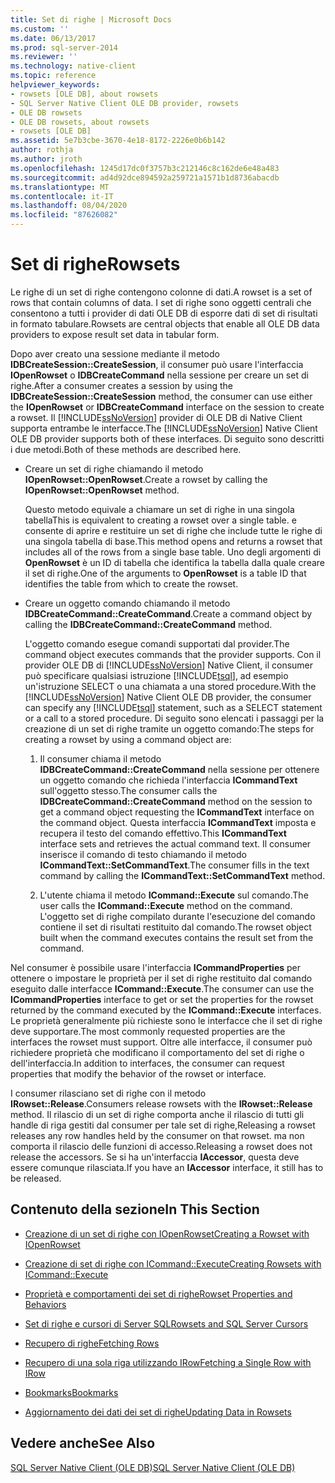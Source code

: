 ```yaml
---
title: Set di righe | Microsoft Docs
ms.custom: ''
ms.date: 06/13/2017
ms.prod: sql-server-2014
ms.reviewer: ''
ms.technology: native-client
ms.topic: reference
helpviewer_keywords:
- rowsets [OLE DB], about rowsets
- SQL Server Native Client OLE DB provider, rowsets
- OLE DB rowsets
- OLE DB rowsets, about rowsets
- rowsets [OLE DB]
ms.assetid: 5e7b3cbe-3670-4e18-8172-2226e0b6b142
author: rothja
ms.author: jroth
ms.openlocfilehash: 1245d17dc0f3757b3c212146c8c162de6e48a483
ms.sourcegitcommit: ad4d92dce894592a259721a1571b1d8736abacdb
ms.translationtype: MT
ms.contentlocale: it-IT
ms.lasthandoff: 08/04/2020
ms.locfileid: "87626082"
---
```

# <a name="rowsets"></a><span data-ttu-id="b94b2-102">Set di righe</span><span class="sxs-lookup"><span data-stu-id="b94b2-102">Rowsets</span></span>
  <span data-ttu-id="b94b2-103">Le righe di un set di righe contengono colonne di dati.</span><span class="sxs-lookup"><span data-stu-id="b94b2-103">A rowset is a set of rows that contain columns of data.</span></span> <span data-ttu-id="b94b2-104">I set di righe sono oggetti centrali che consentono a tutti i provider di dati OLE DB di esporre dati di set di risultati in formato tabulare.</span><span class="sxs-lookup"><span data-stu-id="b94b2-104">Rowsets are central objects that enable all OLE DB data providers to expose result set data in tabular form.</span></span>  
  
 <span data-ttu-id="b94b2-105">Dopo aver creato una sessione mediante il metodo **IDBCreateSession::CreateSession**, il consumer può usare l'interfaccia **IOpenRowset** o **IDBCreateCommand** nella sessione per creare un set di righe.</span><span class="sxs-lookup"><span data-stu-id="b94b2-105">After a consumer creates a session by using the **IDBCreateSession::CreateSession** method, the consumer can use either the **IOpenRowset** or **IDBCreateCommand** interface on the session to create a rowset.</span></span> <span data-ttu-id="b94b2-106">Il [!INCLUDE[ssNoVersion](../../includes/ssnoversion-md.md)] provider di OLE DB di Native Client supporta entrambe le interfacce.</span><span class="sxs-lookup"><span data-stu-id="b94b2-106">The [!INCLUDE[ssNoVersion](../../includes/ssnoversion-md.md)] Native Client OLE DB provider supports both of these interfaces.</span></span> <span data-ttu-id="b94b2-107">Di seguito sono descritti i due metodi.</span><span class="sxs-lookup"><span data-stu-id="b94b2-107">Both of these methods are described here.</span></span>  
  
-   <span data-ttu-id="b94b2-108">Creare un set di righe chiamando il metodo **IOpenRowset::OpenRowset**.</span><span class="sxs-lookup"><span data-stu-id="b94b2-108">Create a rowset by calling the **IOpenRowset::OpenRowset** method.</span></span>  
  
     <span data-ttu-id="b94b2-109">Questo metodo equivale a chiamare un set di righe in una singola tabella</span><span class="sxs-lookup"><span data-stu-id="b94b2-109">This is equivalent to creating a rowset over a single table.</span></span> <span data-ttu-id="b94b2-110">e consente di aprire e restituire un set di righe che include tutte le righe di una singola tabella di base.</span><span class="sxs-lookup"><span data-stu-id="b94b2-110">This method opens and returns a rowset that includes all of the rows from a single base table.</span></span> <span data-ttu-id="b94b2-111">Uno degli argomenti di **OpenRowset** è un ID di tabella che identifica la tabella dalla quale creare il set di righe.</span><span class="sxs-lookup"><span data-stu-id="b94b2-111">One of the arguments to **OpenRowset** is a table ID that identifies the table from which to create the rowset.</span></span>  
  
-   <span data-ttu-id="b94b2-112">Creare un oggetto comando chiamando il metodo **IDBCreateCommand::CreateCommand**.</span><span class="sxs-lookup"><span data-stu-id="b94b2-112">Create a command object by calling the **IDBCreateCommand::CreateCommand** method.</span></span>  
  
     <span data-ttu-id="b94b2-113">L'oggetto comando esegue comandi supportati dal provider.</span><span class="sxs-lookup"><span data-stu-id="b94b2-113">The command object executes commands that the provider supports.</span></span> <span data-ttu-id="b94b2-114">Con il provider OLE DB di [!INCLUDE[ssNoVersion](../../includes/ssnoversion-md.md)] Native Client, il consumer può specificare qualsiasi istruzione [!INCLUDE[tsql](../../includes/tsql-md.md)], ad esempio un'istruzione SELECT o una chiamata a una stored procedure.</span><span class="sxs-lookup"><span data-stu-id="b94b2-114">With the [!INCLUDE[ssNoVersion](../../includes/ssnoversion-md.md)] Native Client OLE DB provider, the consumer can specify any [!INCLUDE[tsql](../../includes/tsql-md.md)] statement, such as a SELECT statement or a call to a stored procedure.</span></span> <span data-ttu-id="b94b2-115">Di seguito sono elencati i passaggi per la creazione di un set di righe tramite un oggetto comando:</span><span class="sxs-lookup"><span data-stu-id="b94b2-115">The steps for creating a rowset by using a command object are:</span></span>  
  
    1.  <span data-ttu-id="b94b2-116">Il consumer chiama il metodo **IDBCreateCommand::CreateCommand** nella sessione per ottenere un oggetto comando che richieda l'interfaccia **ICommandText** sull'oggetto stesso.</span><span class="sxs-lookup"><span data-stu-id="b94b2-116">The consumer calls the **IDBCreateCommand::CreateCommand** method on the session to get a command object requesting the **ICommandText** interface on the command object.</span></span> <span data-ttu-id="b94b2-117">Questa interfaccia **ICommandText** imposta e recupera il testo del comando effettivo.</span><span class="sxs-lookup"><span data-stu-id="b94b2-117">This **ICommandText** interface sets and retrieves the actual command text.</span></span> <span data-ttu-id="b94b2-118">Il consumer inserisce il comando di testo chiamando il metodo **ICommandText::SetCommandText**.</span><span class="sxs-lookup"><span data-stu-id="b94b2-118">The consumer fills in the text command by calling the **ICommandText::SetCommandText** method.</span></span>  
  
    2.  <span data-ttu-id="b94b2-119">L'utente chiama il metodo **ICommand::Execute** sul comando.</span><span class="sxs-lookup"><span data-stu-id="b94b2-119">The user calls the **ICommand::Execute** method on the command.</span></span> <span data-ttu-id="b94b2-120">L'oggetto set di righe compilato durante l'esecuzione del comando contiene il set di risultati restituito dal comando.</span><span class="sxs-lookup"><span data-stu-id="b94b2-120">The rowset object built when the command executes contains the result set from the command.</span></span>  
  
 <span data-ttu-id="b94b2-121">Nel consumer è possibile usare l'interfaccia **ICommandProperties** per ottenere o impostare le proprietà per il set di righe restituito dal comando eseguito dalle interfacce **ICommand::Execute**.</span><span class="sxs-lookup"><span data-stu-id="b94b2-121">The consumer can use the **ICommandProperties** interface to get or set the properties for the rowset returned by the command executed by the **ICommand::Execute** interfaces.</span></span> <span data-ttu-id="b94b2-122">Le proprietà generalmente più richieste sono le interfacce che il set di righe deve supportare.</span><span class="sxs-lookup"><span data-stu-id="b94b2-122">The most commonly requested properties are the interfaces the rowset must support.</span></span> <span data-ttu-id="b94b2-123">Oltre alle interfacce, il consumer può richiedere proprietà che modificano il comportamento del set di righe o dell'interfaccia.</span><span class="sxs-lookup"><span data-stu-id="b94b2-123">In addition to interfaces, the consumer can request properties that modify the behavior of the rowset or interface.</span></span>  
  
 <span data-ttu-id="b94b2-124">I consumer rilasciano set di righe con il metodo **IRowset::Release**.</span><span class="sxs-lookup"><span data-stu-id="b94b2-124">Consumers release rowsets with the **IRowset::Release** method.</span></span> <span data-ttu-id="b94b2-125">Il rilascio di un set di righe comporta anche il rilascio di tutti gli handle di riga gestiti dal consumer per tale set di righe,</span><span class="sxs-lookup"><span data-stu-id="b94b2-125">Releasing a rowset releases any row handles held by the consumer on that rowset.</span></span> <span data-ttu-id="b94b2-126">ma non comporta il rilascio delle funzioni di accesso.</span><span class="sxs-lookup"><span data-stu-id="b94b2-126">Releasing a rowset does not release the accessors.</span></span> <span data-ttu-id="b94b2-127">Se si ha un'interfaccia **IAccessor**, questa deve essere comunque rilasciata.</span><span class="sxs-lookup"><span data-stu-id="b94b2-127">If you have an **IAccessor** interface, it still has to be released.</span></span>  
  
## <a name="in-this-section"></a><span data-ttu-id="b94b2-128">Contenuto della sezione</span><span class="sxs-lookup"><span data-stu-id="b94b2-128">In This Section</span></span>  
  
-   [<span data-ttu-id="b94b2-129">Creazione di un set di righe con IOpenRowset</span><span class="sxs-lookup"><span data-stu-id="b94b2-129">Creating a Rowset with IOpenRowset</span></span>](creating-a-rowset-with-iopenrowset.md)  
  
-   [<span data-ttu-id="b94b2-130">Creazione di set di righe con ICommand::Execute</span><span class="sxs-lookup"><span data-stu-id="b94b2-130">Creating Rowsets with ICommand::Execute</span></span>](creating-rowsets-with-icommand-execute.md)  
  
-   [<span data-ttu-id="b94b2-131">Proprietà e comportamenti dei set di righe</span><span class="sxs-lookup"><span data-stu-id="b94b2-131">Rowset Properties and Behaviors</span></span>](rowset-properties-and-behaviors.md)  
  
-   [<span data-ttu-id="b94b2-132">Set di righe e cursori di Server SQL</span><span class="sxs-lookup"><span data-stu-id="b94b2-132">Rowsets and SQL Server Cursors</span></span>](rowsets-and-sql-server-cursors.md)  
  
-   [<span data-ttu-id="b94b2-133">Recupero di righe</span><span class="sxs-lookup"><span data-stu-id="b94b2-133">Fetching Rows</span></span>](fetching-rows.md)  
  
-   [<span data-ttu-id="b94b2-134">Recupero di una sola riga utilizzando IRow</span><span class="sxs-lookup"><span data-stu-id="b94b2-134">Fetching a Single Row with IRow</span></span>](fetching-a-single-row-with-irow.md)  
  
-   [<span data-ttu-id="b94b2-135">Bookmarks</span><span class="sxs-lookup"><span data-stu-id="b94b2-135">Bookmarks</span></span>](bookmarks.md)  
  
-   [<span data-ttu-id="b94b2-136">Aggiornamento dei dati dei set di righe</span><span class="sxs-lookup"><span data-stu-id="b94b2-136">Updating Data in Rowsets</span></span>](updating-data-in-rowsets.md)  
  
## <a name="see-also"></a><span data-ttu-id="b94b2-137">Vedere anche</span><span class="sxs-lookup"><span data-stu-id="b94b2-137">See Also</span></span>  
 [<span data-ttu-id="b94b2-138">SQL Server Native Client &#40;OLE DB&#41;</span><span class="sxs-lookup"><span data-stu-id="b94b2-138">SQL Server Native Client &#40;OLE DB&#41;</span></span>](../native-client/ole-db/sql-server-native-client-ole-db.md)  
  
  
